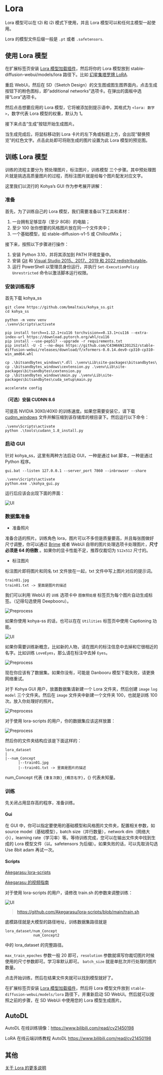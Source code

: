 # Lora

Lora 模型可以在 t2i 和 i2i 模式下使用，并且 Lora 模型可以和任何主模型一起使用。

Lora 的模型文件后缀一般是 `.pt` 或者 `.safetensors`.

## 使用 Lora 模型

在扩展标签页安装 [Lora 模型加载插件](https://github.com/kohya-ss/sd-webui-additional-networks)，然后将你的 Lora 模型放到 stable-diffusion-webui/models/lora 路径下。比如 [幻星集塔罗牌 LoRA](https://civitai.com/models/11177).

重启 WebUi，然后在 SD（Sketch Design）的文生图或图生图界面内，点击生成按钮下的粉色图标，即“additional networks”选项卡。在弹出的面板中选择“Lora”选项卡。

然后点击想要应用的 Lora 模型，它将被添加到提示语中，其格式为 `<lora: 数字>`，数字代表 Lora 模型的权重，默认为 1。

接下来点击“生成”按钮开始生成图片。

当生成完成后，将鼠标移动到 Lora 卡片的左下角或标题上方，会出现“替换预览”的红色文字。点击此处即可将刚生成的图片设置为此 Lora 模型的预览图。

## 训练 Lora 模型

训练的流程主要分为 预处理图片，标注图片，训练模型 三个步骤。其中预处理图片就是挑选高质量图片的过程，而标注图片就是给每个图片配发对应文字。

这里我们以流行的 Kohya’s GUI 作为参考展开讲解：

### 准备
首先，为了训练自己的 Lora 模型，我们需要准备以下工具和素材：

1. 一台拥有足够显存（至少 8GB）的电脑；
2. 至少 100 张你想要的风格图片放在同一个文件夹中；
3. 一个基础模型，如 stable-diffusion-v1-5 或 ChilloutMix；

接下来，按照以下步骤进行操作：

1. 安装 Python 3.10，并将其添加到 PATH 环境变量中。
2. 安装 [Git](https://git-scm.com/download/win) 和 [Visual Studio 2015、2017、2019 和 2022 redistributable](https://aka.ms/vs/17/release/vc_redist.x64.exe)。
3. 运行 PowerShell 以管理员身份运行，并执行 `Set-ExecutionPolicy Unrestricted` 命令以激活脚本运行权限。

### 安装训练程序

首先下载 kohya_ss 

```shell
git clone https://github.com/bmaltais/kohya_ss.git
cd kohya_ss
```

```shell
python -m venv venv
.\venv\Scripts\activate

pip install torch==1.12.1+cu116 torchvision==0.13.1+cu116 --extra-index-url https://download.pytorch.org/whl/cu116
pip install --use-pep517 --upgrade -r requirements.txt
pip install -U -I --no-deps https://github.com/C43H66N12O12S2/stable-diffusion-webui/releases/download/f/xformers-0.0.14.dev0-cp310-cp310-win_amd64.whl

cp .\bitsandbytes_windows\*.dll .\venv\Lib\site-packages\bitsandbytes\
cp .\bitsandbytes_windows\cextension.py .\venv\Lib\site-packages\bitsandbytes\cextension.py
cp .\bitsandbytes_windows\main.py .\venv\Lib\site-packages\bitsandbytes\cuda_setup\main.py

accelerate config
```

#### （可选）安装 CUDNN 8.6

可提高 NVIDIA 30X0/40X0 的训练速度。如果您需要安装它，请下载 [cudnn_windows](https://b1.thefileditch.ch/mwxKTEtelILoIbMbruuM.zip) 文件并解压缩到该存储库的根目录下。然后运行以下命令：

```shell
.\venv\Scripts\activate
python .\tools\cudann_1.8_install.py
```

### 启动 GUI

针对 kohya_ss，这里有两种方法启动 GUI，一种是通过 bat 脚本，一种是通过 Python 程序。
```shell
gui.bat --listen 127.0.0.1 --server_port 7860 --inbrowser --share
```

```shell
.\venv\Scripts\activate
python.exe .\kohya_gui.py
```

运行后应该会出现下面的界面：

![UI](https://raw.githubusercontent.com/sudoskys/StableDiffusionBook/patch-230316/resource/kohya_ui.png)

### 数据集准备

- 准备照片

准备合适的照片。训练角色 lora，图片可以不多但是质量要高，并且每张图做好尺寸调整，你可以通过 [Brime](https://www.birme.net/?target_width=512&target_height=768) 或者 WebUi 自带的图片处理选项卡处理图片，**尺寸必须是 64 的倍数** 。如果你的显卡性能不足，推荐仅裁切为 `512x512` 尺寸的。

- 标注图片

标注图片即将图片和同名 txt 文件放在一起，txt 文件中写上图片对应的提示词。

```
train01.jpg
train01.txt -> 里面是图片的描述
```

我们可以利用 WebUi 的 `训练` 选项卡中 `图像预处理` 标签页为每个图片自动生成标签。（记得勾选使用 Deepbooru）。

![Preprocess](https://raw.githubusercontent.com/sudoskys/StableDiffusionBook/patch-230316/resource/preprocess.png)

如果你使用 kohya-ss 的话，也可以在在 `Utilities` 标签页中使用 Captioning 功能。

![UI](https://raw.githubusercontent.com/sudoskys/StableDiffusionBook/patch-230316/resource/kohya_blip.png)

如果你需要训练新概念，比如新的人物，请在图片的标注信息中去掉和它很相近的名字。比如训练 `LoveEyes`，那么请在标注中去掉 `Eyes`。

![Preprocess](https://raw.githubusercontent.com/sudoskys/StableDiffusionBook/patch-230316/resource/preprocess.png)

现在你应该有了数据集。如果你没有，可能是 Danbooru 模型下载失败，请更换网络重试。

对于 Kohya GUI 用户，放置数据集请新建一个 Lora 文件夹，然后创建 `image` `log` `model` 三个文件夹。然后在 `image` 文件夹中新建一个文件夹 100，也就是训练 100 次。放入你处理好的照片。

![Preprocess](https://raw.githubusercontent.com/sudoskys/StableDiffusionBook/patch-230316/resource/kohya_data.png)

对于使用 lora-scripts 的用户，你的数据集应该这样放置：

![Preprocess](https://raw.githubusercontent.com/sudoskys/StableDiffusionBook/patch-230316/resource/lora_data_set.png)

然后你的文件夹结构应该是下面这样的：
```
lora_dataset
|
|--num_Concept
      |--train01.jpg
      |--train01.txt -> 里面是图片的描述
```

num_Concept 代表 `{重复次数}_{概念名字}`，{} 代表未知量。

### 训练

先关闭占用显存高的程序，准备训练。

#### Gui

在 GUI 中，你可以指定要使用的基础模型和风格图片文件夹，配置相关参数，如 source model（基础模型），batch size（并行数量），network dim（网络大小），learning rate（学习率）等。等待训练完成，您可以在输出文件夹中找到生成的 Lora 模型文件（以。safetensors 为后缀）。如果失败的话，可以先取消勾选 Use 8bit adam 再试一次。

#### Scripts

[Akegarasu lora-scripts](https://github.com/Akegarasu/lora-scripts)

[Akegarasu 的视频指南](https://www.bilibili.com/video/BV1fs4y1x7p2)

对于使用 lora-scripts 的用户，请修改 train.sh 的参数来调整训练：

![UI](https://raw.githubusercontent.com/sudoskys/StableDiffusionBook/patch-230316/resource/lora_scripts.png)
>https://github.com/Akegarasu/lora-scripts/blob/main/train.sh

底模路径就是大模型的路径地址，训练数据集路径就是
```
lora_dataset/num_Concept
             num_Concept2
```
中的 lora_dataset 的完整路径。

`max_train_epoches` 参数一般 20 即可，`resolution` 参数就填写你裁切图片时候使用的尺寸参数即可。学习率默认即可。
`batch_size` 就是单批次并行处理的图片数量。

点击开始训练，然后在结果文件夹就可以找到模型就好了。

在扩展标签页安装 [Lora 模型加载插件](https://github.com/kohya-ss/sd-webui-additional-networks)，然后将 Lora 模型文件放到 `stable-diffusion-webui/models/lora` 路径下，并重新启动 SD WebUi。然后就可以按照之前的步骤，在 SD WebUi 中使用您的 Lora 模型生成图片。

## AutoDL

AutoDL 在线训练镜像：https://www.bilibili.com/read/cv21450198

LoRA 在线云端训练教程 AutoDL  https://www.bilibili.com/read/cv21450198

## 其他

[关于 Lora 的更多说明](https://huggingface.co/datasets/HuggingFace-CN-community/translation/blob/main/lora_cn.md)